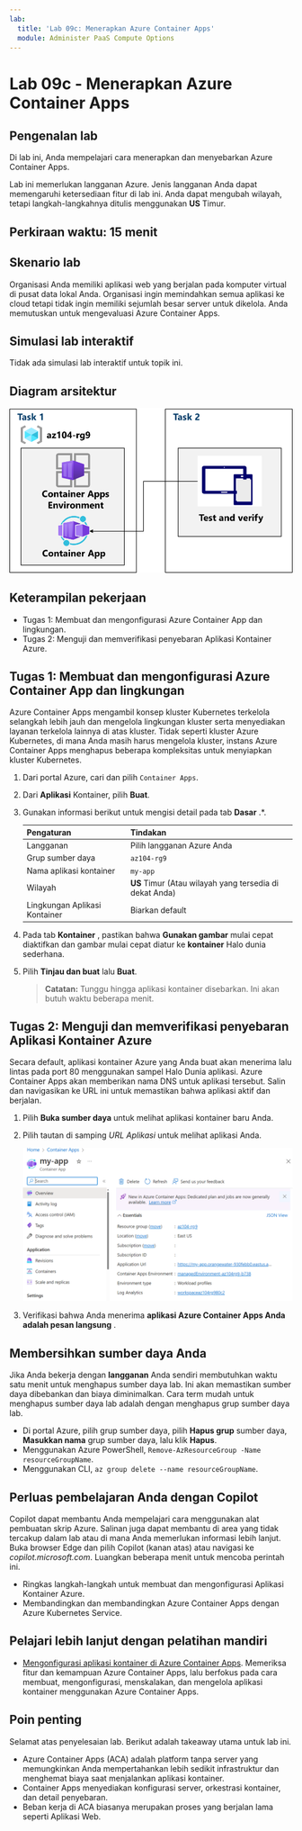 ```yaml
---
lab:
  title: 'Lab 09c: Menerapkan Azure Container Apps'
  module: Administer PaaS Compute Options
---
```


# Lab 09c - Menerapkan Azure Container Apps

## Pengenalan lab

Di lab ini, Anda mempelajari cara menerapkan dan menyebarkan Azure Container Apps.

Lab ini memerlukan langganan Azure. Jenis langganan Anda dapat memengaruhi ketersediaan fitur di lab ini. Anda dapat mengubah wilayah, tetapi langkah-langkahnya ditulis menggunakan **US** Timur.

## Perkiraan waktu: 15 menit

## Skenario lab

Organisasi Anda memiliki aplikasi web yang berjalan pada komputer virtual di pusat data lokal Anda. Organisasi ingin memindahkan semua aplikasi ke cloud tetapi tidak ingin memiliki sejumlah besar server untuk dikelola. Anda memutuskan untuk mengevaluasi Azure Container Apps.

## Simulasi lab interaktif

Tidak ada simulasi lab interaktif untuk topik ini. 

## Diagram arsitektur

![Diagram tugas.](../media/az104-lab09b-aca-architecture.png)

## Keterampilan pekerjaan

- Tugas 1: Membuat dan mengonfigurasi Azure Container App dan lingkungan.
- Tugas 2: Menguji dan memverifikasi penyebaran Aplikasi Kontainer Azure.

## Tugas 1: Membuat dan mengonfigurasi Azure Container App dan lingkungan

Azure Container Apps mengambil konsep kluster Kubernetes terkelola selangkah lebih jauh dan mengelola lingkungan kluster serta menyediakan layanan terkelola lainnya di atas kluster. Tidak seperti kluster Azure Kubernetes, di mana Anda masih harus mengelola kluster, instans Azure Container Apps menghapus beberapa kompleksitas untuk menyiapkan kluster Kubernetes.

1. Dari portal Azure, cari dan pilih `Container Apps`.

1. Dari **Aplikasi** Kontainer, pilih **Buat**.

1. Gunakan informasi berikut untuk mengisi detail pada tab **Dasar** .*.

    | Pengaturan | Tindakan |
    |---|---|
    | Langganan | Pilih langganan Azure Anda |
    | Grup sumber daya | `az104-rg9` |
    | Nama aplikasi kontainer |  `my-app` |
    | Wilayah    | **US** Timur (Atau wilayah yang tersedia di dekat Anda) |
    | Lingkungan Aplikasi Kontainer | Biarkan default |

1. Pada tab **Kontainer** , pastikan bahwa **Gunakan gambar** mulai cepat diaktifkan dan gambar mulai cepat diatur ke **kontainer** Halo dunia sederhana.

1. Pilih **Tinjau dan buat** lalu **Buat**.

    >**Catatan:** Tunggu hingga aplikasi kontainer disebarkan. Ini akan butuh waktu beberapa menit. 
 
## Tugas 2: Menguji dan memverifikasi penyebaran Aplikasi Kontainer Azure

Secara default, aplikasi kontainer Azure yang Anda buat akan menerima lalu lintas pada port 80 menggunakan sampel Halo Dunia aplikasi. Azure Container Apps akan memberikan nama DNS untuk aplikasi tersebut. Salin dan navigasikan ke URL ini untuk memastikan bahwa aplikasi aktif dan berjalan.

1. Pilih **Buka sumber daya** untuk melihat aplikasi kontainer baru Anda.

1. Pilih tautan di samping *URL Aplikasi* untuk melihat aplikasi Anda.

    ![Cuplikan layar halaman gambaran umum ACA di portal.](../media/az104-lab09b-aca-overview.png)

1. Verifikasi bahwa Anda menerima **aplikasi Azure Container Apps Anda adalah pesan langsung** .
   
## Membersihkan sumber daya Anda

Jika Anda bekerja dengan **langganan** Anda sendiri membutuhkan waktu satu menit untuk menghapus sumber daya lab. Ini akan memastikan sumber daya dibebankan dan biaya diminimalkan. Cara term mudah untuk menghapus sumber daya lab adalah dengan menghapus grup sumber daya lab. 

+ Di portal Azure, pilih grup sumber daya, pilih **Hapus grup** sumber daya, **Masukkan nama** grup sumber daya, lalu klik **Hapus**.
+ Menggunakan Azure PowerShell, `Remove-AzResourceGroup -Name resourceGroupName`.
+ Menggunakan CLI, `az group delete --name resourceGroupName`.

## Perluas pembelajaran Anda dengan Copilot
Copilot dapat membantu Anda mempelajari cara menggunakan alat pembuatan skrip Azure. Salinan juga dapat membantu di area yang tidak tercakup dalam lab atau di mana Anda memerlukan informasi lebih lanjut. Buka browser Edge dan pilih Copilot (kanan atas) atau navigasi ke *copilot.microsoft.com*. Luangkan beberapa menit untuk mencoba perintah ini.

+ Ringkas langkah-langkah untuk membuat dan mengonfigurasi Aplikasi Kontainer Azure.
+ Membandingkan dan membandingkan Azure Container Apps dengan Azure Kubernetes Service.

## Pelajari lebih lanjut dengan pelatihan mandiri

+ [Mengonfigurasi aplikasi kontainer di Azure Container Apps](https://learn.microsoft.com/training/modules/configure-container-app-azure-container-apps/). Memeriksa fitur dan kemampuan Azure Container Apps, lalu berfokus pada cara membuat, mengonfigurasi, menskalakan, dan mengelola aplikasi kontainer menggunakan Azure Container Apps.


## Poin penting

Selamat atas penyelesaian lab. Berikut adalah takeaway utama untuk lab ini. 

+ Azure Container Apps (ACA) adalah platform tanpa server yang memungkinkan Anda mempertahankan lebih sedikit infrastruktur dan menghemat biaya saat menjalankan aplikasi kontainer.
+ Container Apps menyediakan konfigurasi server, orkestrasi kontainer, dan detail penyebaran. 
+ Beban kerja di ACA biasanya merupakan proses yang berjalan lama seperti Aplikasi Web.

     
